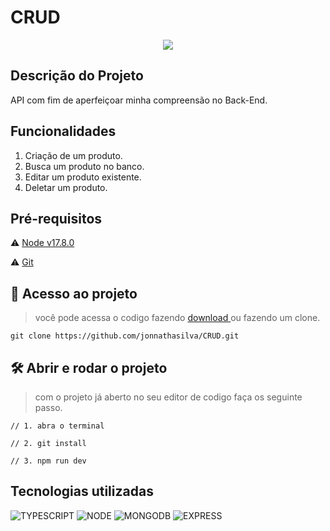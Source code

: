 # CRUD

<p align="center" >
  <img src="https://img.shields.io/static/v1?label=STATUS&message=EM%20DESENVOLVIMENTO&color=GREEN&style=for-the-badge">
</p>

## Descrição do Projeto

<p>
API com fim de aperfeiçoar minha compreensão no Back-End.
</p>

## Funcionalidades

1. Criação de um produto.
2. Busca um produto no banco.
3. Editar um produto existente.
4. Deletar um produto.

## Pré-requisitos

⚠️ <a href="https://nodejs.org/en/download/" >Node v17.8.0</a>

⚠️ <a href="https://git-scm.com/downloads" >Git</a>

## 📁 Acesso ao projeto

> você pode acessa o codigo fazendo <a href="https://github.com/jonnathasilva/CRUD/archive/refs/heads/main.zip" >download </a> ou fazendo um clone.

```
git clone https://github.com/jonnathasilva/CRUD.git
```

## 🛠️ Abrir e rodar o projeto

> com o projeto já aberto no seu editor de codigo faça os seguinte passo.

```
// 1. abra o terminal

// 2. git install

// 3. npm run dev
```

## Tecnologias utilizadas

![TYPESCRIPT](https://img.shields.io/badge/TypeScript-007ACC?style=for-the-badge&logo=typescript&logoColor=white)
![NODE](https://img.shields.io/badge/Node.js-339933?style=for-the-badge&logo=nodedotjs&logoColor=white)
![MONGODB](https://img.shields.io/badge/MongoDB-4EA94B?style=for-the-badge&logo=mongodb&logoColor=white)
![EXPRESS](https://img.shields.io/badge/Express.js-000000?style=for-the-badge&logo=express&logoColor=white)
